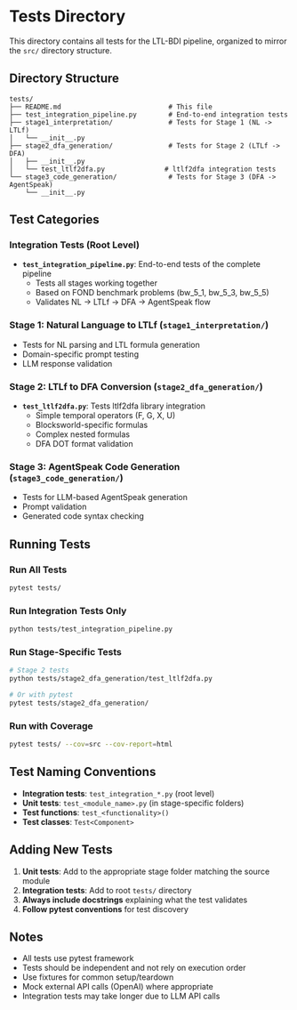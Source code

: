 # Tests Directory

This directory contains all tests for the LTL-BDI pipeline, organized to mirror the `src/` directory structure.

## Directory Structure

```
tests/
├── README.md                           # This file
├── test_integration_pipeline.py        # End-to-end integration tests
├── stage1_interpretation/              # Tests for Stage 1 (NL -> LTLf)
│   └── __init__.py
├── stage2_dfa_generation/              # Tests for Stage 2 (LTLf -> DFA)
│   ├── __init__.py
│   └── test_ltlf2dfa.py               # ltlf2dfa integration tests
└── stage3_code_generation/             # Tests for Stage 3 (DFA -> AgentSpeak)
    └── __init__.py
```

## Test Categories

### Integration Tests (Root Level)
- **`test_integration_pipeline.py`**: End-to-end tests of the complete pipeline
  - Tests all stages working together
  - Based on FOND benchmark problems (bw_5_1, bw_5_3, bw_5_5)
  - Validates NL -> LTLf -> DFA -> AgentSpeak flow

### Stage 1: Natural Language to LTLf (`stage1_interpretation/`)
- Tests for NL parsing and LTL formula generation
- Domain-specific prompt testing
- LLM response validation

### Stage 2: LTLf to DFA Conversion (`stage2_dfa_generation/`)
- **`test_ltlf2dfa.py`**: Tests ltlf2dfa library integration
  - Simple temporal operators (F, G, X, U)
  - Blocksworld-specific formulas
  - Complex nested formulas
  - DFA DOT format validation

### Stage 3: AgentSpeak Code Generation (`stage3_code_generation/`)
- Tests for LLM-based AgentSpeak generation
- Prompt validation
- Generated code syntax checking

## Running Tests

### Run All Tests
```bash
pytest tests/
```

### Run Integration Tests Only
```bash
python tests/test_integration_pipeline.py
```

### Run Stage-Specific Tests
```bash
# Stage 2 tests
python tests/stage2_dfa_generation/test_ltlf2dfa.py

# Or with pytest
pytest tests/stage2_dfa_generation/
```

### Run with Coverage
```bash
pytest tests/ --cov=src --cov-report=html
```

## Test Naming Conventions

- **Integration tests**: `test_integration_*.py` (root level)
- **Unit tests**: `test_<module_name>.py` (in stage-specific folders)
- **Test functions**: `test_<functionality>()`
- **Test classes**: `Test<Component>`

## Adding New Tests

1. **Unit tests**: Add to the appropriate stage folder matching the source module
2. **Integration tests**: Add to root `tests/` directory
3. **Always include docstrings** explaining what the test validates
4. **Follow pytest conventions** for test discovery

## Notes

- All tests use pytest framework
- Tests should be independent and not rely on execution order
- Use fixtures for common setup/teardown
- Mock external API calls (OpenAI) where appropriate
- Integration tests may take longer due to LLM API calls
